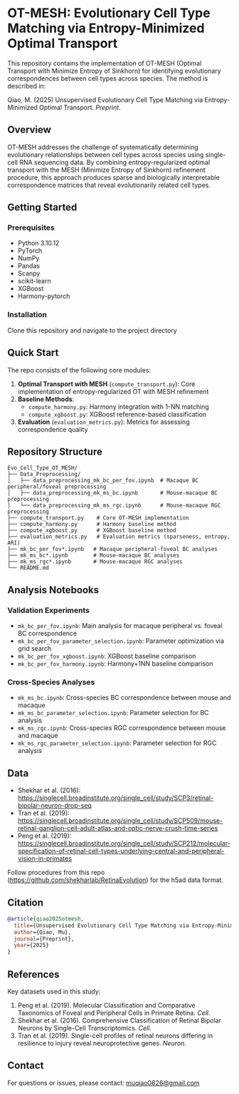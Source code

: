 # OT-MESH: Evolutionary Cell Type Matching via Entropy-Minimized Optimal Transport

This repository contains the implementation of OT-MESH (Optimal Transport with Minimize Entropy of Sinkhorn) for identifying evolutionary correspondences between cell types across species. The method is described in:

Qiao, M. (2025) Unsupervised Evolutionary Cell Type Matching via Entropy-Minimized Optimal Transport. *Preprint*.

## Overview

OT-MESH addresses the challenge of systematically determining evolutionary relationships between cell types across species using single-cell RNA sequencing data. By combining entropy-regularized optimal transport with the MESH (Minimize Entropy of Sinkhorn) refinement procedure, this approach produces sparse and biologically interpretable correspondence matrices that reveal evolutionarily related cell types.

## Getting Started

### Prerequisites
- Python 3.10.12
- PyTorch
- NumPy
- Pandas
- Scanpy
- scikit-learn
- XGBoost
- Harmony-pytorch

### Installation
Clone this repository and navigate to the project directory

## Quick Start

The repo consists of the following core modules:

1. **Optimal Transport with MESH** (`compute_transport.py`): Core implementation of entropy-regularized OT with MESH refinement
2. **Baseline Methods**:
   - `compute_harmony.py`: Harmony integration with 1-NN matching
   - `compute_xgboost.py`: XGBoost reference-based classification
3. **Evaluation** (`evaluation_metrics.py`): Metrics for assessing correspondence quality

## Repository Structure
```
Evo_Cell_Type_OT_MESH/
├── Data_Preprocessing/
│   ├── data_preprocessing_mk_bc_per_fov.ipynb  # Macaque BC peripheral/foveal preprocessing
│   ├── data_preprocessing_mk_ms_bc.ipynb       # Mouse-macaque BC preprocessing
│   └── data_preprocessing_mk_ms_rgc.ipynb      # Mouse-macaque RGC preprocessing
├── compute_transport.py    # Core OT-MESH implementation
├── compute_harmony.py      # Harmony baseline method
├── compute_xgboost.py      # XGBoost baseline method
├── evaluation_metrics.py   # Evaluation metrics (sparseness, entropy, ARI)
├── mk_bc_per_fov*.ipynb   # Macaque peripheral-foveal BC analyses
├── mk_ms_bc*.ipynb        # Mouse-macaque BC analyses
├── mk_ms_rgc*.ipynb       # Mouse-macaque RGC analyses
└── README.md
```

## Analysis Notebooks

### Validation Experiments
- `mk_bc_per_fov.ipynb`: Main analysis for macaque peripheral vs. foveal BC correspondence
- `mk_bc_per_fov_parameter_selection.ipynb`: Parameter optimization via grid search
- `mk_bc_per_fov_xgboost.ipynb`: XGBoost baseline comparison
- `mk_bc_per_fov_harmony.ipynb`: Harmony+1NN baseline comparison

### Cross-Species Analyses
- `mk_ms_bc.ipynb`: Cross-species BC correspondence between mouse and macaque
- `mk_ms_bc_parameter_selection.ipynb`: Parameter selection for BC analysis
- `mk_ms_rgc.ipynb`: Cross-species RGC correspondence between mouse and macaque
- `mk_ms_rgc_parameter_selection.ipynb`: Parameter selection for RGC analysis

## Data
- Shekhar et al. (2016): https://singlecell.broadinstitute.org/single_cell/study/SCP3/retinal-bipolar-neuron-drop-seq
- Tran et al. (2019): https://singlecell.broadinstitute.org/single_cell/study/SCP509/mouse-retinal-ganglion-cell-adult-atlas-and-optic-nerve-crush-time-series
- Peng et al. (2019): https://singlecell.broadinstitute.org/single_cell/study/SCP212/molecular-specification-of-retinal-cell-types-underlying-central-and-peripheral-vision-in-primates

Follow procedures from this repo (https://github.com/shekharlab/RetinaEvolution) for the h5ad data format.

## Citation
```bibtex
@article{qiao2025otmesh,
  title={Unsupervised Evolutionary Cell Type Matching via Entropy-Minimized Optimal Transport},
  author={Qiao, Mu},
  journal={Preprint},
  year={2025}
}
```

## References

Key datasets used in this study:
1. Peng et al. (2019). Molecular Classification and Comparative Taxonomics of Foveal and Peripheral Cells in Primate Retina. *Cell*.
2. Shekhar et al. (2016). Comprehensive Classification of Retinal Bipolar Neurons by Single-Cell Transcriptomics. *Cell*.
3. Tran et al. (2019). Single-cell profiles of retinal neurons differing in resilience to injury reveal neuroprotective genes. *Neuron*.

## Contact

For questions or issues, please contact: muqiao0626@gmail.com